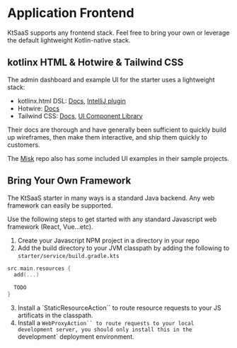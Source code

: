 # Application Frontend

KtSaaS supports any frontend stack. Feel free to bring your own or leverage the default lightweight Kotlin-native stack.

## kotlinx HTML & Hotwire & Tailwind CSS

The admin dashboard and example UI for the starter uses a lightweight stack:

- kotlinx.html DSL: [Docs](https://github.com/Kotlin/kotlinx.html), [IntelliJ plugin](https://plugins.jetbrains.com/plugin/12205-html-to-kotlinx-html)
- Hotwire: [Docs](https://hotwired.dev/)
- Tailwind CSS: [Docs](https://tailwindcss.com/), [UI Component Library](https://tailwindui.com/)

Their docs are thorough and have generally been sufficient to quickly build up wireframes, then make them interactive, and ship them quickly to customers.

The [Misk](https://github.com/cashapp/misk) repo also has some included UI examples in their sample projects.

## Bring Your Own Framework

The KtSaaS starter in many ways is a standard Java backend. Any web framework can easily be supported.

Use the following steps to get started with any standard Javascript web framework (React, Vue...etc).

1. Create your Javascript NPM project in a directory in your repo
2. Add the build directory to your JVM classpath by adding the following to `starter/service/build.gradle.kts`

  ```kotlin
  src.main.resources {
    add(...)

    TODO
  }
  ```
  
3. Install a `StaticResourceAction`` to route resource requests to your JS artificats in the classpath.
4. Install a `WebProxyAction`` to route requests to your local development server, you should only install this in the `development` deployment environment.

